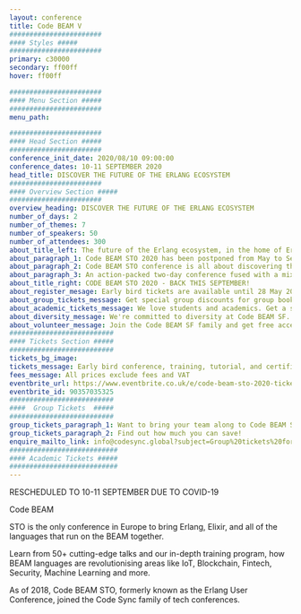 ```yaml
---
layout: conference
title: Code BEAM V
#######################
#### Styles #####
#######################
primary: c30000
secondary: ff00ff
hover: ff00ff

#######################
#### Menu Section #####
#######################
menu_path:

#######################
#### Head Section #####
#######################
conference_init_date: 2020/08/10 09:00:00
conference_dates: 10-11 SEPTEMBER 2020
head_title: DISCOVER THE FUTURE OF THE ERLANG ECOSYSTEM
#######################
#### Overview Section #####
#######################
overview_heading: DISCOVER THE FUTURE OF THE ERLANG ECOSYSTEM
number_of_days: 2
number_of_themes: 7
number_of_speakers: 50
number_of_attendees: 300
about_title_left: The future of the Erlang ecosystem, in the home of Erlang
about_paragraph_1: Code BEAM STO 2020 has been postponed from May to September 2020 due to public health concerns around COVID-19.
about_paragraph_2: Code BEAM STO conference is all about discovering the future of the Erlang Ecosystem and bringing together developers as a community to share knowledge &amp; ideas, learn from each other and inspire to invent the future.
about_paragraph_3: An action-packed two-day conference fused with a mix of talks on innovation and open-source applications based on Erlang, OTP, Elixir, LFE, BEAM and other emerging technologies!
about_title_right: CODE BEAM STO 2020 - BACK THIS SEPTEMBER!
about_register_mesage: Early bird tickets are available until 28 May 2020.&nbsp;
about_group_tickets_message: Get special group discounts for group bookings.&nbsp;
about_academic_tickets_message: We love students and academics. Get a special academic discount.
about_diversity_message: We're committed to diversity at Code BEAM SF. Applications are open until 27 July 2020.
about_volunteer_message: Join the Code BEAM SF family and get free access to the conference! Applications are open until 27 August 2020.
##########################
#### Tickets Section #####
##########################
tickets_bg_image:
tickets_message: Early bird conference, training, tutorial, and certification places will be available until 23:59 CEST 28 May 2020.
fees_message: All prices exclude fees and VAT
eventbrite_url: https://www.eventbrite.co.uk/e/code-beam-sto-2020-tickets-90357035325
eventbrite_id: 90357035325
##########################
####  Group Tickets  #####
##########################
group_tickets_paragraph_1: Want to bring your team along to Code BEAM STO? We have group discounts for conference, training and&nbsp;tutorial tickets available.
group_tickets_paragraph_2: Find out how much you can save!
enquire_mailto_link: info@codesync.global?subject=Group%20tickets%20for%20Code%20BEAM%20STO%2020
###########################
#### Academic Tickets #####
###########################
---
```


RESCHEDULED TO 10-11 SEPTEMBER DUE TO COVID-19

Code BEAM

STO is the only conference in Europe to bring Erlang, Elixir, and
all of the languages that run on the BEAM together.

Learn from 50+ cutting-edge talks and our in-depth training program,
how BEAM languages are revolutionising areas like IoT, Blockchain,
Fintech, Security, Machine Learning and more.

As of 2018, Code BEAM STO, formerly known as the Erlang User
Conference, joined the Code Sync family of tech conferences.
